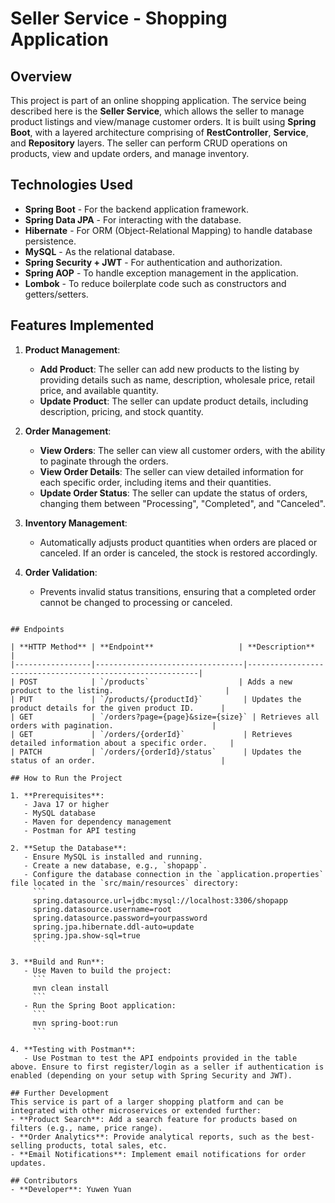 # Seller Service - Shopping Application

## Overview

This project is part of an online shopping application. The service being described here is the **Seller Service**, which allows the seller to manage product listings and view/manage customer orders. It is built using **Spring Boot**, with a layered architecture comprising of **RestController**, **Service**, and **Repository** layers. The seller can perform CRUD operations on products, view and update orders, and manage inventory.

## Technologies Used
- **Spring Boot** - For the backend application framework.
- **Spring Data JPA** - For interacting with the database.
- **Hibernate** - For ORM (Object-Relational Mapping) to handle database persistence.
- **MySQL** - As the relational database.
- **Spring Security + JWT** - For authentication and authorization.
- **Spring AOP** - To handle exception management in the application.
- **Lombok** - To reduce boilerplate code such as constructors and getters/setters.

## Features Implemented
1. **Product Management**:
   - **Add Product**: The seller can add new products to the listing by providing details such as name, description, wholesale price, retail price, and available quantity.
   - **Update Product**: The seller can update product details, including description, pricing, and stock quantity.

2. **Order Management**:
   - **View Orders**: The seller can view all customer orders, with the ability to paginate through the orders.
   - **View Order Details**: The seller can view detailed information for each specific order, including items and their quantities.
   - **Update Order Status**: The seller can update the status of orders, changing them between "Processing", "Completed", and "Canceled".

3. **Inventory Management**:
   - Automatically adjusts product quantities when orders are placed or canceled. If an order is canceled, the stock is restored accordingly.

4. **Order Validation**:
   - Prevents invalid status transitions, ensuring that a completed order cannot be changed to processing or canceled.

```

## Endpoints

| **HTTP Method** | **Endpoint**                   | **Description**                                           |
|-----------------|---------------------------------|-----------------------------------------------------------|
| POST            | `/products`                    | Adds a new product to the listing.                         |
| PUT             | `/products/{productId}`         | Updates the product details for the given product ID.      |
| GET             | `/orders?page={page}&size={size}` | Retrieves all orders with pagination.                      |
| GET             | `/orders/{orderId}`             | Retrieves detailed information about a specific order.     |
| PATCH           | `/orders/{orderId}/status`      | Updates the status of an order.                            |

## How to Run the Project

1. **Prerequisites**:
   - Java 17 or higher
   - MySQL database
   - Maven for dependency management
   - Postman for API testing

2. **Setup the Database**:
   - Ensure MySQL is installed and running.
   - Create a new database, e.g., `shopapp`.
   - Configure the database connection in the `application.properties` file located in the `src/main/resources` directory:
     ```
     spring.datasource.url=jdbc:mysql://localhost:3306/shopapp
     spring.datasource.username=root
     spring.datasource.password=yourpassword
     spring.jpa.hibernate.ddl-auto=update
     spring.jpa.show-sql=true
     ```

3. **Build and Run**:
   - Use Maven to build the project:
     ```
     mvn clean install
     ```
   - Run the Spring Boot application:
     ```
     mvn spring-boot:run
     ```

4. **Testing with Postman**:
   - Use Postman to test the API endpoints provided in the table above. Ensure to first register/login as a seller if authentication is enabled (depending on your setup with Spring Security and JWT).

## Further Development
This service is part of a larger shopping platform and can be integrated with other microservices or extended further:
- **Product Search**: Add a search feature for products based on filters (e.g., name, price range).
- **Order Analytics**: Provide analytical reports, such as the best-selling products, total sales, etc.
- **Email Notifications**: Implement email notifications for order updates.

## Contributors
- **Developer**: Yuwen Yuan

